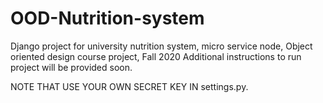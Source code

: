 # OOD-Nutrition-system
Django project for university nutrition system, micro service node, Object oriented design course project, Fall 2020
Additional instructions to run project will be provided soon.

NOTE THAT USE YOUR OWN SECRET KEY IN settings.py.
